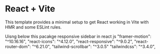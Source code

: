 # React + Vite

This template provides a minimal setup to get React working in Vite with HMR and some ESLint rules.

Uisng below this pacakge   responsive sidebar  in react js
"framer-motion": "^10.16.16",
"react-icons": "^4.12.0",
"react-responsive": "^9.0.2",
"react-router-dom": "^6.21.0",
"tailwind-scrollbar": "^3.0.5"
  "tailwindcss": "^3.4.0",
